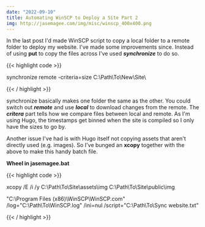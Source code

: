 ```yaml
---
date: "2022-09-10"
title: Automating WinSCP to Deploy a Site Part 2
img: http://jasemagee.com/img/misc/winscp_400x400.png
---
```


In the last post I'd made WinSCP script to copy a local folder to a remote folder to deploy my website. I've made some improvements since. Instead of using **put** to copy the files across I've used ***synchronize*** to do so.

{{< highlight code >}}

synchronize remote -criteria=size C:\Path\To\New\Site\

{{< / highlight >}}

synchronize basically makes one folder the same as the other. You could switch out ***remote*** and use ***local*** to download changes from the remote. The ***critera*** part tells how we compare files between local and remote. As I'm using Hugo, the timestamps get binned when the site is compiled so I only have the sizes to go by.

Another issue I've had is with Hugo itself not copying assets that aren't directly used (e.g. images). So I've bunged an **xcopy** together with the above to make this handy batch file.


**Wheel in jasemagee.bat**

{{< highlight code >}}

xcopy /E /i /y C:\Path\To\Site\assets\img C:\Path\To\Site\public\img

"C:\Program Files (x86)\WinSCP\WinSCP.com" /log="C:\Path\To\WinSCP.log" /ini=nul /script="C:\Path\To\Sync website.txt"

{{< / highlight >}}